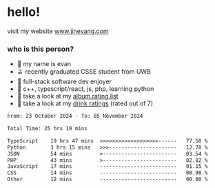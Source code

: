 # hello!

visit my website www.jinevang.com

### who is this person?
- 🦦 my name is evan                                                                  
- 🫒 recently graduated CSSE student from UWB
- 🥕 full-stack software dev enjoyer
- 🍚 c++, typescript/react, js, php, learning python
- 🎹 take a look at my [album rating list](https://bit.ly/albumratings)
- 🧋 take a look at my [drink ratings](https://bit.ly/drinkratings) (rated out of 7)

<!---
jinevang/jinevang is a ✨ special ✨ repository because its `README.md` (this file) appears on your GitHub profile.
You can click the Preview link to take a look at your changes.
--->
<!--START_SECTION:waka-->

```txt
From: 23 October 2024 - To: 05 November 2024

Total Time: 25 hrs 19 mins

TypeScript    19 hrs 47 mins  >>>>>>>>>>>>>>>>>>>------   77.50 %
Python        3 hrs 15 mins   >>>----------------------   12.78 %
JSON          54 mins         >------------------------   03.54 %
PHP           43 mins         >------------------------   02.82 %
JavaScript    17 mins         -------------------------   01.15 %
CSS           14 mins         -------------------------   00.98 %
Other         12 mins         -------------------------   00.80 %
```

<!--END_SECTION:waka-->
